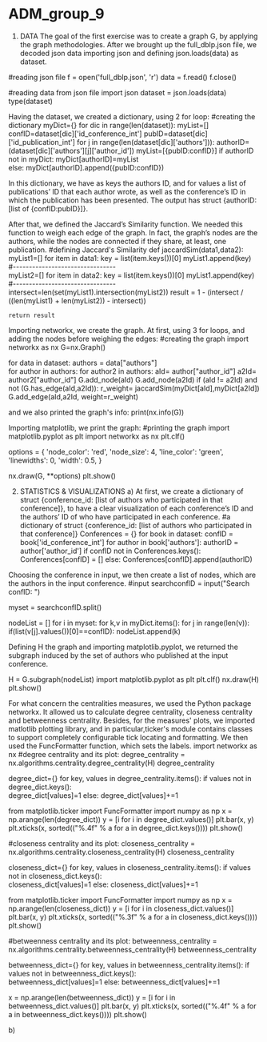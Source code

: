 # ADM_group_9
1.	DATA
The goal of the first exercise was to create a graph G, by applying the graph methodologies. After we brought up the full_dblp.json file, we decoded json data importing json and defining json.loads(data) as dataset. 

#reading json file
f = open('full_dblp.json', 'r')
data = f.read()
f.close()

#reading data from json file
import json
dataset = json.loads(data)
type(dataset)

Having the dataset, we created a dictionary, using 2 for loop:
#creating the dictionary
myDict={}
for dic in range(len(dataset)):
    myList=[]
    confID=dataset[dic]['id_conference_int']
    pubID=dataset[dic]['id_publication_int']
    for j in range(len(dataset[dic]['authors'])):
        authorID=(dataset[dic]['authors'][j]['author_id'])
        myList=[{pubID:confID}]
        if authorID not in myDict:
            myDict[authorID]=myList            
        else:
            myDict[authorID].append({pubID:confID})

In this dictionary, we have as keys the authors ID, and for values a list of publications’ ID that each author wrote, as well as the conference’s ID in which the publication has been presented. The output has struct {authorID: [list of {confID:pubID}]}.

After that, we defined the Jaccard’s Similarity function. We needed this function to weigh each edge of the graph. In fact, the graph’s nodes are the authors, while the nodes are connected if they share, at least, one publication.
#defining Jaccard's Similarity
def jaccardSim(data1,data2):
    myList1=[]
    for item in data1:
        key = list(item.keys())[0]
        myList1.append(key)
   #--------------------------------     
    myList2=[]
    for item in data2:
        key = list(item.keys())[0]
        myList1.append(key)
   #--------------------------------     
    intersect=len(set(myList1).intersection(myList2))
    result = 1 - (intersect / ((len(myList1) + len(myList2)) - intersect))
    
    return result
    
    
Importing networkx, we create the graph. At first, using 3 for loops, and adding the nodes before weighing the edges: 
#creating the graph
import networkx as nx
G=nx.Graph()

for data in dataset:
    authors = data["authors"]  
    for author in authors:
        for author2 in authors:
            aId= author["author_id"]
            a2Id= author2["author_id"]
            G.add_node(aId)
            G.add_node(a2Id)
            if (aId != a2Id) and not (G.has_edge(aId,a2Id)):
                r_weight= jaccardSim(myDict[aId],myDict[a2Id])
                G.add_edge(aId,a2Id, weight=r_weight)
 
and we also printed the graph's info:
print(nx.info(G))
 
Importing matplotlib, we print the graph:
#printing the graph
import matplotlib.pyplot as plt
import networkx as nx
plt.clf()

options = {
    'node_color': 'red',
    'node_size': 4,
    'line_color': 'green',
    'linewidths': 0,
    'width': 0.5,
}

nx.draw(G, **options)
plt.show()



2.	STATISTICS & VISUALIZATIONS
a)	At first, we create a dictionary of struct {conference_id: [list of authors who participated in that conference]}, to have a clear visualization of each conference’s ID and the authors’ ID of who have participated in each conference. 
#a dictionary of struct {conference_id: [list of authors who participated in that conference]}
Conferences = {}
for book in dataset:
    confID = book['id_conference_int']
    for author in book['authors']:
        authorID = author['author_id']
        if confID not in Conferences.keys():
            Conferences[confID] = []
        else:
            Conferences[confID].append(authorID)

Choosing the conference in input, we then create a list of nodes, which are the authors in the input conference. 
#input
searchconfID = input("Search confID: ")

myset = searchconfID.split()

nodeList = []
for i in myset:
    for k,v in myDict.items():
        for j in range(len(v)):
            if(list(v[j].values())[0]==confID):
                nodeList.append(k)


Defining H the graph and importing matplotlib.pyplot, we returned the subgraph induced by the set of authors who published at the input conference. 

H = G.subgraph(nodeList)
import matplotlib.pyplot as plt
plt.clf()
nx.draw(H)
plt.show()

For what concern the centralities measures, we used the Python package networkx. It allowed us to calculate degree centrality, closeness centrality and betweenness centrality.
Besides, for the measures' plots, we imported matlotlib plotting library, and in particular,ticker's module contains classes to support completely configurable tick locating and formatting. We then used the FuncFormatter function, which sets the labels.
import networkx as nx
#degree centrality and its plot:
degree_centrality = nx.algorithms.centrality.degree_centrality(H)
degree_centrality

degree_dict={}
for key, values in degree_centrality.items():
    if values not in degree_dict.keys():        
        degree_dict[values]=1
    else:
        degree_dict[values]+=1
 
from matplotlib.ticker import FuncFormatter
import numpy as np
x = np.arange(len(degree_dict))
y = [i for i in degree_dict.values()]
plt.bar(x, y)
plt.xticks(x, sorted(("%.4f" % a for a in degree_dict.keys())))
plt.show()

#closeness centrality and its plot:
closeness_centrality = nx.algorithms.centrality.closeness_centrality(H)
closeness_centrality

closeness_dict={}
for key, values in closeness_centrality.items():
    if values not in closeness_dict.keys():        
        closeness_dict[values]=1
    else:
        closeness_dict[values]+=1 

from matplotlib.ticker import FuncFormatter
import numpy as np
x = np.arange(len(closeness_dict))
y = [i for i in closeness_dict.values()]
plt.bar(x, y)
plt.xticks(x, sorted(("%.3f" % a for a in closeness_dict.keys())))
plt.show()

#betweenness centrality and its plot:
betweenness_centrality = nx.algorithms.centrality.betweenness_centrality(H)
betweenness_centrality

betweenness_dict={}
for key, values in betweenness_centrality.items():
    if values not in betweenness_dict.keys():        
        betweenness_dict[values]=1
    else:
        betweenness_dict[values]+=1

x = np.arange(len(betweenness_dict))
y = [i for i in betweenness_dict.values()]
plt.bar(x, y)
plt.xticks(x, sorted(("%.4f" % a for a in betweenness_dict.keys())))
plt.show()

b) 
